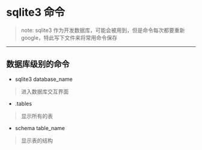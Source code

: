 # sqlite3 命令
> note:
sqlite3 作为开发数据库，可能会被用到，但是命令每次都要重新google，特此写下文件来将常用命令保存

---

## 数据库级别的命令
- sqlite3 database_name
> 进入数据库交互界面

- .tables
> 显示所有的表

- schema table_name
> 显示表的结构
